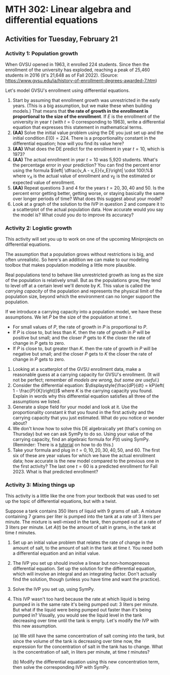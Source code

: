 # MTH 302: Linear algebra and differential equations

## Activities for Tuesday, February 21

### Activity 1: Population growth 

When GVSU opened in 1963, it enrolled 224 students. Since then the enrollment of the university has exploded, reaching a peak of 25,460 students in 2016 (it's 21,648 as of Fall 2022). (Source: https://www.gvsu.edu/ia/history-of-enrollment-degrees-awarded-7.htm)

Let's model GVSU's enrollment using differential equations. 

1. Start by assuming that enrollment growth was unrestricted in the early years. (This is a big assumption, but we make these when building models.) That means that **the rate of growth in the enrollment is proportional to the size of the enrollment**. If $E$ is the enrollment of the university in year $t$ (with $t=0$ corresponding to 1963), write a differential equation that expresses this statement in mathematical terms. 
2. **(AA)** Solve the initial value problem using the DE you just set up and the initial condition $E(0) = 224$. There is a proportionality constant in the differential equation; how will you find its value here? 
3. **(AA)** What does the DE predict for the enrollment in year $t=10$, which is 1973? 
4. **(AA)** The actual enrollment in year $t = 10$ was 5,920 students. What's the percentage error in your prediction? You can find the percent error using the formula $\left| \dfrac{v_A - v_E}{v_E}\right| \cdot 100\%$ where $v_A$ is the actual value of enrollment and $v_E$ is the estimated or expected value of enrollment. 
5. **(AA)** Repeat questions 3 and 4 for the years $t=20, 30, 40$ and $50$. Is the percent error getting better, getting worse, or staying basically the same over longer periods of time? What does this suggest about your model? 
6. Look at a graph of the solution to the IVP in question 2 and compare it to a scatterplot of the actual population data. How accurate would you say the model is? What could you do to improve its accuracy? 



### Activity 2: Logistic growth

This activity will set you up to work on one of the upcoming Miniprojects on differential equations. 

The assumption that a population grows without restrictions is big, and often unrealistic. So here's an addition we can make to our modeling toolbox that makes population modeling a little more plausible. 

Real populations tend to behave like unrestricted growth as long as the size of the population is relatively small. But as the populations grow, they tend to level off at a certain level we'll denote by $K$. This value is called the *carrying capacity* of the population and represents the physical limit of the population size, beyond which the environment can no longer support the population. 

If we introduce a carrying capacity into a population model, we have these assumptions. We let $P$ be the size of the population at time $t$. 

* For small values of $P$, the rate of growth in $P$ is proportional to $P$. 
* If $P$ is close to, but less than $K$. then the rate of growth in $P$ will be positive but small; and the closer $P$ gets to $K$ the closer the rate of change in $P$ gets to zero. 
* If $P$ is close to, but greater than $K$. then the rate of growth in $P$ will be negative but small; and the closer $P$ gets to $K$ the closer the rate of change in $P$ gets to zero. 

1. Looking at a scatterplot of the GVSU enrollment data, make a reasonable guess at a carrying capacity for GVSU's enrollment. (It will not be perfect; remember *all models are wrong, but some are useful*.)
2. Consider the differential equation: $\displaystyle{\frac{dP}{dt} = kP\left( 1 - \frac{P}{K}\right)}$ where $K$ is the carrying capacity you found. Explain in words why this differential equation satisfies all three of the assumptions we listed. 
3. Generate a slope field for your model and look at it. Use the proportionality constant $k$ that you found in the first activity and the carrying capacity that you just estimated. What do you notice or wonder about? 
4. We don't know how to solve this DE algebraically yet (that's coming on Thursday) but we can ask SymPy to do so. Using your value of the carrying capacity, find an algebraic formula for $P(t)$ using SymPy. (Reminder: There is a [tutorial](https://github.com/RobertTalbert/linalg-diffeq/blob/main/tutorials/Solving_DEs_algebraically_in_SymPy.ipynb) on how to do this.)
5. Take your formula and plug in $t = 0, 10, 20, 30, 40, 50$, and $60$. The first six of these are year values for which we have the actual enrollment data; how accurate is the new model compared to the previous one in the first activity? The last one $t = 60$ is a predicted enrollment for Fall 2023. What is that predicted enrollment? 



### Activity 3: Mixing things up  

This activity is a little like the one from your textbook that was used to set up the topic of differential equations, but with a twist. 

Suppose a tank contains 350 liters of liquid with 9 grams of salt. A mixture containing 7 grams per liter is pumped into the tank at a rate of 3 liters per minute. The mixture is well-mixed in the tank, then pumped out at a rate of 3 liters per minute. Let $A(t)$ be the amount of salt in grams, in the tank at time $t$ minutes. 

1. Set up an initial value problem that relates the rate of change in the amount of salt, to the amount of salt in the tank at time $t$. You need both a differential equation and an initial value. 

2. The IVP you set up should involve a linear but non-homogeneous differential equation. Set up the solution for the differential equation, which will involve an integral and an integrating factor. Don't actually find the solution, though (unless you have time and want the practice). 

3. Solve the IVP you set up, using SymPy. 

4. This IVP wasn't too hard because the rate at which liquid is being pumped in is the same rate it's being pumped out: 3 liters per minute. But what if the liquid were being pumped out faster than it's being pumped in? Visually, you would see the liquid level in the tank decreasing over time until the tank is empty. Let's modify the IVP with this new assumption. 

   (a) We still have the same concentration of salt coming into the tank, but since the volume of the tank is decreasing over time now, the expression for the concentration of salt in the tank has to change. What is the concentration of salt, in liters per minute, at time $t$ minutes? 

   (b) Modify the differential equation using this new concentration term, then solve the corresponding IVP with SymPy. 